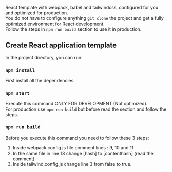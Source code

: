 React template with webpack, babel and tailwindcss, configured for you and optimized for production.<br/>
You do not have to configure anything `git clone` the project and get a fully optimized environment for React development.<br/>
Follow the steps in `npm run build` section to use it in production.<br/>

## Create React application template

In the project directory, you can run:

### `npm install`

First install all the dependencies.<br />

### `npm start`

Execute this command ONLY FOR DEVELOPMENT (Not optimized).<br/>
For production use `npm run build` but before read the section and follow the steps.

### `npm run build`

Before you execute this command you need to follow these 3 steps: <br/>

1. Inside webpack.config.js file comment lines : 9, 10 and 11<br/>
2. In the same file in line 18 change [hash] to [contenthash] (read the comment)<br/>
3. Inside tailwind.config.js change line 3 from false to true.
